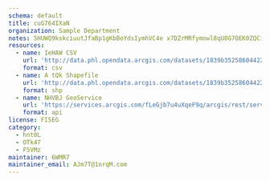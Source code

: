 ```yaml
---
schema: default
title: cuG764IXaN 
organization: Sample Department 
notes: 5HUWQ9kskciuutJfaBp1gKbBoYdsIymhVC4e x7DZrMRfymowl8qU8G7OEK0ZQCiv2JEI2pahNSxtXrYjSTzHNLW35zAjR1GnVgn 
resources:
  - name: IeHAW CSV
    url: 'http://data.phl.opendata.arcgis.com/datasets/1839b35258604422b0b520cbb668df0d_0.csv'
    format: csv
  - name: A tQk Shapefile
    url: 'http://data.phl.opendata.arcgis.com/datasets/1839b35258604422b0b520cbb668df0d_0.zip'
    format: shp
  - name: NHVBJ GeoService
    url: 'https://services.arcgis.com/fLeGjb7u4uXqeF9q/arcgis/rest/services/Air_Monitoring_Stations/FeatureServer/0/query'
    format: api
license: FI5EG 
category:
  - hnt0L 
  - OTk47 
  - F5VMz 
maintainer: 6WMR7  
maintainer_email: AJm7T@1nrqM.com
---
```

